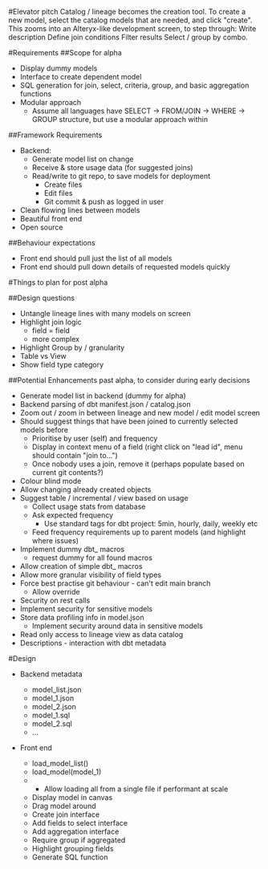 #Elevator pitch
Catalog / lineage becomes the creation tool. To create a new model, select the catalog models that are needed, and click "create".
This zooms into an Alteryx-like development screen, to step through:
Write description
Define join conditions
Filter results
Select / group by combo.

#Requirements
##Scope for alpha
- Display dummy models
- Interface to create dependent model
- SQL generation for join, select, criteria, group, and basic aggregation functions
- Modular approach
    - Assume all languages have SELECT -> FROM/JOIN -> WHERE -> GROUP structure, but use a modular approach within

##Framework Requirements
- Backend:
    - Generate model list on change
    - Receive & store usage data (for suggested joins)
    - Read/write to git repo, to save models for deployment
        - Create files
        - Edit files
        - Git commit & push as logged in user
- Clean flowing lines between models
- Beautiful front end
- Open source

##Behaviour expectations
- Front end should pull just the list of all models
- Front end should pull down details of requested models quickly

#Things to plan for post alpha

##Design questions
- Untangle lineage lines with many models on screen
- Highlight join logic
    - field = field
    - more complex
- Highlight Group by / granularity
- Table vs View
- Show field type category

##Potential Enhancements past alpha, to consider during early decisions
- Generate model list in backend (dummy for alpha)
- Backend parsing of dbt manifest.json / catalog.json
- Zoom out / zoom in between lineage and new model / edit model screen
- Should suggest things that have been joined to currently selected models before
    - Prioritise by user (self) and frequency
    - Display in context menu of a field (right click on "lead id", menu should contain "join to...")
    - Once nobody uses a join, remove it (perhaps populate based on current git contents?)
- Colour blind mode
- Allow changing already created objects
- Suggest table / incremental / view based on usage
    - Collect usage stats from database
    - Ask expected frequency
        - Use standard tags for dbt project: 5min, hourly, daily, weekly etc
    - Feed frequency requirements up to parent models (and highlight where issues)
- Implement dummy dbt_ macros
    - request dummy for all found macros
- Allow creation of simple dbt_ macros
- Allow more granular visibility of field types
- Force best practise git behaviour - can't edit main branch
    - Allow override
- Security on rest calls
- Implement security for sensitive models
- Store data profiling info in model.json
    - Implement security around data in sensitive models
- Read only access to lineage view as data catalog
- Descriptions - interaction with dbt metadata

#Design
- Backend metadata
    - model_list.json
    - model_1.json
    - model_2.json
    - model_1.sql
    - model_2.sql
    - ...

- Front end
    - load_model_list()
    - load_model(model_1)
    - - Allow loading all from a single file if performant at scale
    - Display model in canvas
    - Drag model around
    - Create join interface
    - Add fields to select interface
    - Add aggregation interface
    - Require group if aggregated
    - Highlight grouping fields
    - Generate SQL function
